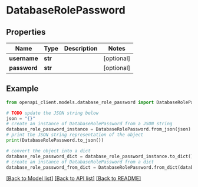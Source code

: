 # DatabaseRolePassword


## Properties

Name | Type | Description | Notes
------------ | ------------- | ------------- | -------------
**username** | **str** |  | [optional] 
**password** | **str** |  | [optional] 

## Example

```python
from openapi_client.models.database_role_password import DatabaseRolePassword

# TODO update the JSON string below
json = "{}"
# create an instance of DatabaseRolePassword from a JSON string
database_role_password_instance = DatabaseRolePassword.from_json(json)
# print the JSON string representation of the object
print(DatabaseRolePassword.to_json())

# convert the object into a dict
database_role_password_dict = database_role_password_instance.to_dict()
# create an instance of DatabaseRolePassword from a dict
database_role_password_from_dict = DatabaseRolePassword.from_dict(database_role_password_dict)
```
[[Back to Model list]](../README.md#documentation-for-models) [[Back to API list]](../README.md#documentation-for-api-endpoints) [[Back to README]](../README.md)


